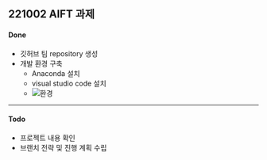 ## 221002 AIFT 과제

#### Done

* 깃허브 팀 repository 생성
* 개발 환경 구축
    * Anaconda 설치
    * visual studio code 설치
    * ![환경](<img width="960" alt="193453348-5959d70a-18c0-4c0e-9636-ff1c7ed84aef" src="https://user-images.githubusercontent.com/89983177/193454044-b0b76e7c-9414-44f7-b947-989498b86c12.png">
)
---

#### Todo
* 프로젝트 내용 확인
* 브랜치 전략 및 진행 계획 수립
